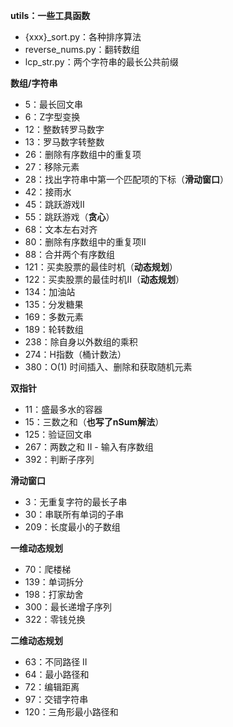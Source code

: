 

**utils：一些工具函数**

- {xxx}_sort.py：各种排序算法
- reverse_nums.py：翻转数组
- lcp_str.py：两个字符串的最长公共前缀


**数组/字符串**

- 5：最长回文串
- 6：Z字型变换
- 12：整数转罗马数字
- 13：罗马数字转整数
- 26：删除有序数组中的重复项
- 27：移除元素
- 28：找出字符串中第一个匹配项的下标（**滑动窗口**）
- 42：接雨水
- 45：跳跃游戏II
- 55：跳跃游戏（**贪心**）
- 68：文本左右对齐
- 80：删除有序数组中的重复项II
- 88：合并两个有序数组
- 121：买卖股票的最佳时机（**动态规划**）
- 122：买卖股票的最佳时机II（**动态规划**）
- 134：加油站
- 135：分发糖果
- 169：多数元素
- 189：轮转数组
- 238：除自身以外数组的乘积
- 274：H指数（桶计数法）
- 380：O(1) 时间插入、删除和获取随机元素


**双指针**

- 11：盛最多水的容器
- 15：三数之和（**也写了nSum解法**）
- 125：验证回文串
- 267：两数之和 II - 输入有序数组
- 392：判断子序列


**滑动窗口**

- 3：无重复字符的最长子串
- 30：串联所有单词的子串
- 209：长度最小的子数组


**一维动态规划**

- 70：爬楼梯
- 139：单词拆分
- 198：打家劫舍
- 300：最长递增子序列
- 322：零钱兑换


**二维动态规划**

- 63：不同路径 II
- 64：最小路径和
- 72：编辑距离
- 97：交错字符串
- 120：三角形最小路径和